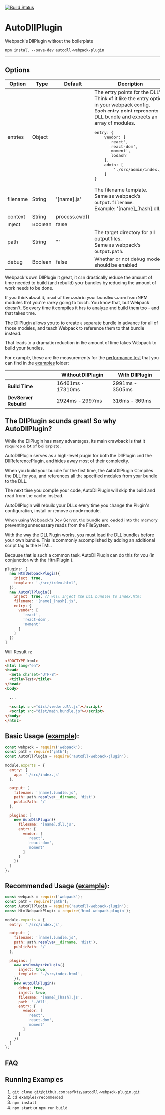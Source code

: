 [![Build Status](https://travis-ci.org/asfktz/autodll-webpack-plugin.svg?branch=master)](https://travis-ci.org/asfktz/autodll-webpack-plugin)

# AutoDllPlugin
Webpack's DllPlugin without the boilerplate

`npm install --save-dev autodll-webpack-plugin`

---

## Options

<table>
    <thead>
        <tr>
            <th>Option</th>
            <th>Type</th>
            <th>Default</th>
            <th>Decription</th>
        </tr>
    </thead>
    <tbody>
        <tr>
            <td>entries</td>
            <td>Object</td>
            <td></td>
            <td>
              The entry points for the DLL's. <br>
              Think of it like the entry option in your webpack config. <br>
              Each entry point represents a DLL bundle and expects an array of modules. <br>
<pre>entry: {
    vendor: [
      'react',
      'react-dom',
      'moment',
      'lodash'
    ],
    admin: [
        './src/admin/index.js'
    ]
}</pre>
            </td>
        </tr>
        <tr>
            <td>filename</td>
            <td>String</td>
            <td>'[name].js'</td>
            <td>
              The filename template. <br> Same as webpack's <code>output.filename</code>. <br>
              Example: '[name]_[hash].dll.js'
            </td>
        </tr>
        <tr>
            <td>context</td>
            <td>String</td>
            <td>process.cwd()</td>
            <td></td>
        </tr>
        <tr>
            <td>inject</td>
            <td>Boolean</td>
            <td>false</td>
            <td></td>
        </tr>
        <tr>
            <td>path</td>
            <td>String</td>
            <td>""</td>
            <td>The target directory for all output files. <br> Same as webpack's <code>output.path</code>.</td>
        </tr>
        <tr>
            <td>debug</td>
            <td>Boolean</td>
            <td>false</td>
            <td>Whether or not debug mode should be enabled.</td>
        </tr>
    </tbody>
</table>



Webpack's own DllPlugin it great, it can drastically reduce the amount of time needed to build (and rebuild) your bundles by reducing the amount of work needs to be done.

If you think about it, most of the code in your bundles come from NPM modules that you're rarely going to touch. You know that, but Webpack doesn't. So every time it compiles it has to analyze and build them too - and that takes time.

The DllPlugin allows you to to create a separate bundle in advance for all of those modules, and teach Webpack to reference them to that bundle instead. 

That leads to a dramatic reduction in the amount of time takes Webpack to build your bundles.

For example, these are the measurements for the  [performance test](https://github.com/asfktz/autodll-webpack-plugin/tree/master/examples/performance) that you can find in the [examples](https://github.com/asfktz/autodll-webpack-plugin/tree/master/examples) folder:

|                   |  **Without DllPlugin**  | **With DllPlugin** |
|-------------------|-------------------|-----------------------|
| **Build Time** | 16461ms - 17310ms | 2991ms - 3505ms |
| **DevServer Rebuild** | 2924ms - 2997ms | 316ms - 369ms |



## The DllPlugin sounds great! So why AutoDllPlugin?

While the DllPlugin has many advantages, its main drawback is that it requires a lot of boilerplate.

AutoDllPlugin serves as a high-level plugin for both the DllPlugin and the DllReferencePlugin, and hides away most of their complexity.

When you build your bundle for the first time, the AutoDllPlugin Compiles the DLL for you, and references all the specified modules from your bundle to the DLL.

The next time you compile your code,  AutoDllPlugin will skip the build and read from the cache instead.

AutoDllPlugin will rebuild your DLLs every time you change the Plugin's configuration, install or remove a node module.

When using Webpack's Dev Server, the bundle are loaded into the memory preventing unnecessary reads from the FileSystem.

With the way the DLLPlugin works, you must load the DLL bundles before your own bundle. This is commonly accomplished by adding an additional script tag to the HTML.

Because that is such a common task, AutoDllPlugin can do this for you (in conjunction with the HtmlPlugin ).

```js
plugins: [
  new HtmlWebpackPlugin({
    inject: true,
    template: './src/index.html',
  }),
  new AutoDllPlugin({
    inject: true, // will inject the DLL bundles to index.html
    filename: '[name]_[hash].js',
    entry: {
      vendor: [
        'react',
        'react-dom',
        'moment'
      ]
    }
  })
]
```

Will Result in:
```html
<!DOCTYPE html>
<html lang="en">
<head>
  <meta charset="UTF-8">
  <title>Test</title>
</head>
<body>
  
  ...
  
  <script src="dist/vendor.dll.js"></script>
  <script src="dist/main.bundle.js"></script>
</body>
</html>
```


## Basic Usage ([example](https://github.com/asfktz/autodll-webpack-plugin/tree/master/examples/basic)):


```js
const webpack = require('webpack');
const path = require('path');
const AutoDllPlugin = require('autodll-webpack-plugin');

module.exports = {
  entry: {
    app: './src/index.js'
  },

  output: {
    filename: '[name].bundle.js',
    path: path.resolve(__dirname, 'dist')
    publicPath: '/'
  },

  plugins: [
    new AutoDllPlugin({
      filename: '[name].dll.js',
      entry: {
        vendor: [
          'react',
          'react-dom',
          'moment'
        ]
      }
    })
  ]
};
```

## Recommended Usage ([example](https://github.com/asfktz/autodll-webpack-plugin/tree/master/examples/recommended)):

```js
const webpack = require('webpack');
const path = require('path');
const AutoDllPlugin = require('autodll-webpack-plugin');
const HtmlWebpackPlugin = require('html-webpack-plugin');

module.exports = {
  entry: './src/index.js',

  output: {
    filename: '[name].bundle.js',
    path: path.resolve(__dirname, 'dist'),
    publicPath: '/'
  },

  plugins: [
    new HtmlWebpackPlugin({
      inject: true,
      template: './src/index.html',
    }),
    new AutoDllPlugin({
      debug: true,
      inject: true,
      filename: '[name]_[hash].js',
      path: './dll',
      entry: {
        vendor: [
          'react',
          'react-dom',
          'moment'
        ]
      }
    })
  ]
};
```


## FAQ


## Running Examples

1. `git clone git@github.com:asfktz/autodll-webpack-plugin.git`
2. `cd examples/recommended`
3. `npm install`
3. `npm start` or `npm run build`
